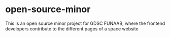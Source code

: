 # open-source-minor

This is an open source minor project for GDSC FUNAAB, where the frontend developers contribute to the different pages of a space website
